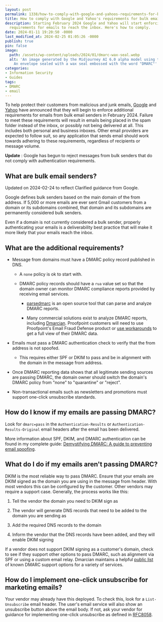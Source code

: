 ```yaml
---
layout: post
permalink: 1338/how-to-comply-with-google-and-yahoos-requirements-for-bulk-email-senders/
title: How to comply with Google and Yahoo's requirements for bulk email senders
description: Starting February 2024 Google and Yahoo will start enforcing additional
  requirements for emails to reach the inbox. Here's how to comply.
date: 2024-01-11 19:20:50 -0000
last_modified_at: 2024-02-25 01:05:26 -0000
publish: true
pin: false
image:
  path: /assets/wp-content/uploads/2024/01/dmarc-wax-seal.webp
  alt: 'An image generated by the Midjourney AI 6.0 alpha model using the prompt:
    An envelope sealed with a wax seal embossed with the word "DMARC"'
categories:
- Information Security
- Guides
tags:
- DMARC
- email
---
```

To help protect their customers from malicious and junk emails,
[Google](https://support.google.com/mail/answer/81126) and
[Yahoo](https://senders.yahooinc.com/best-practices/) have announced that they
will begin to enforce additional requirements for emails from bulk email
senders in February 2024. Failure to meet these requirements will result in
emails being placed in the spam folder instead of the inbox, or possibly not
being delivered at all. This includes both personal and business inboxes.
Other email providers are expected to follow suit, so any application that
sends email should work towards adhering to these requirements, regardless of
recipients or message volume.

**Update** : Google has begun to reject messages from bulk senders that do not
comply with authentication requirements.

## What are bulk email senders?

Updated on 2024-02-24 to reflect Clarified guidance from Google.

Google defines bulk senders based on the main domain of the from address. If
5,000 or more emails are ever sent Gmail customers from a domain or its
subdomains combined, that domain and its subdomains are permanently considered
bulk senders.

Even if a domain is not currently considered a bulk sender, properly
authenticating your emails is a deliverability best practice that will make it
more likely that your emails reach the inbox.

## What are the additional requirements?

* Message from domains must have a DMARC policy record published in DNS.

  * A `none` policy is ok to start with.

  * DMARC policy records should have a `rua` value set so that the domain owner can monitor DMARC compliance reports provided by receiving email services.

    * [parsedmarc](https://domainaware.github.io/parsedmarc/) is an open source tool that can parse and analyze DMARC reports.

    * Many commercial solutions exist to analyze DMARC reports, including [Dmarcian](https://dmarcian.com/). Proofpoint customers will need to use Proofpoint's Email Fraud Defense product or [use workarounds](/806/proofpoint-is-requiring-their-customers-to-pay-for-email-fraud-defense-to-get-aggregate-dmarc-data-from-their-own-gateways/) to get a full view of their DMARC data.

* Emails must pass a DMARC authentication check to verify that the from address is not spoofed.

  * This requires either SPF or DKIM to pass and be in alignment with the domain in the message from address.

* Once DMARC reporting data shows that all legitimate sending sources are passing DMARC, the domain owner should switch the domain's DMARC policy from "none" to "quarantine" or "reject".

* Non-transactional emails such as newsletters and promotions must support one-click unsubscribe standards.

## How do I know if my emails are passing DMARC?

Look for `dmarc=pass` in the `Authentication-Results` or
`Authentication-Results-Original` email headers after the email has been
delivered.

More information about SPF, DKIM, and DMARC authentication can be found in my
complete guide: [Demystifying DMARC: A guide to preventing email
spoofing](/459/demystifying-dmarc/).

## What do I do if my emails aren't passing DMARC?

DKIM is the most reliable way to pass DMARC. Ensure that your emails are DKIM
signed as the domain you are using in the message from header. With most
vendors this can be configured by the customer. Other vendors may require a
support case. Generally, the process works like this:

  1. Tell the vendor the domain you need to DKIM sign as

  2. The vendor will generate DNS records that need to be added to the domain you are sending as

  3. Add the required DNS records to the domain

  4. Inform the vendor that the DNS records have been added, and they will enable DKIM signing

If a vendor does not support DKIM signing as a customer's domain, check to see
if they support other options to pass DMARC, such as alignment via SPF or
using a custom email relay. Dmarcian maintains a helpful [public
list](https://dmarc.io/) of known DMARC support options for a variety of
services.

## How do I implement one-click unsubscribe for marketing emails?

Your vendor may already have this deployed. To check this, look for a `List-
Unsubscribe` email header. The user's email service will also show an
unsubscribe button above the email body. If not, ask your vendor for guidance
for implementing one-click unsubscribe as defined in
[RFC8058](https://datatracker.ietf.org/doc/html/rfc8058).
